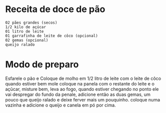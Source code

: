 # Receita de doce de pão

    02 pães grandes (secos)
    1/2 kilo de açúcar
    01 litro de leite
    01 garrafinha de leite de côco (opcional)
    02 gemas (opcional)
    queijo ralado

# Modo de preparo

Esfarele o pão e Coloque de molho em 1/2 litro de leite com o leite de côco
quando estiver bem mole coloque na panela com o restante do leite e o
açũcar, misture bem, leva ao fogo, quando estiver chegando no ponto
ele vai despregar do fundo da penale, adicione então as duas gemas, um
pouco que queijo ralado e deixe ferver mais um pouquinho.
coloque numa vazinha e adicione o queijo e canela em pó por cima.

